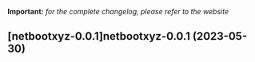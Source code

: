 **Important:**
*for the complete changelog, please refer to the website*




## [netbootxyz-0.0.1]netbootxyz-0.0.1 (2023-05-30)


